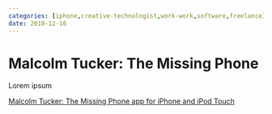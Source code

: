 ```yaml
---
categories: [iphone,creative-technologist,work-work,software,freelance]
date: 2010-12-16
---
```


# Malcolm Tucker: The Missing Phone

Lorem ipsum

[Malcolm Tucker: The Missing Phone app for iPhone and iPod Touch](https://web.archive.org/web/20160309171359/http://www.agant.com/app.php?appID=ttoi)